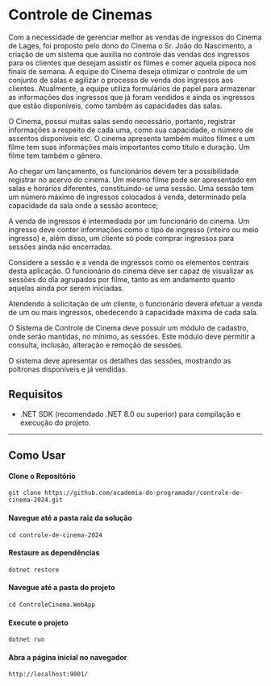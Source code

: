 ﻿# Controle de Cinemas

Com a necessidade de gerenciar melhor as vendas de ingressos do Cinema de Lages, foi proposto pelo dono do Cinema o
Sr. João do Nascimento, a criação de um sistema que auxilia no controle das vendas dos ingressos para os clientes que
desejam assistir os filmes e comer aquela pipoca nos finais de semana.
A equipe do Cinema deseja otimizar o controle de um conjunto de salas e agilizar o processo de venda dos ingressos aos
clientes. Atualmente, a equipe utiliza formulários de papel para armazenar as informações dos ingressos que já foram
vendidos e ainda os ingressos que estão disponíveis, como também as capacidades das salas.

O Cinema, possui muitas salas sendo necessário, portanto, registrar informações a respeito de cada uma, como sua
capacidade, o número de assentos disponíveis etc. O cinema apresenta também muitos filmes e um filme tem suas
informações mais importantes como título e duração. Um filme tem também o gênero.

Ao chegar um lançamento, os funcionários devem ter a possibilidade registrar no acervo do cinema.
Um mesmo filme pode ser apresentado em salas e horários diferentes, constituindo-se uma sessão. Uma sessão tem um
número máximo de ingressos colocados à venda, determinado pela capacidade da sala onde a sessão acontece;

A venda de ingressos é intermediada por um funcionário do cinema. Um ingresso deve conter informações como o tipo de
ingresso (inteiro ou meio ingresso) e, além disso, um cliente só pode comprar ingressos para sessões ainda não
encerradas.

Considere a sessão e a venda de ingressos como os elementos centrais desta aplicação.
O funcionário do cinema deve ser capaz de visualizar as sessões do dia agrupados por filme, tanto as em andamento
quanto aquelas ainda por serem iniciadas.

Atendendo à solicitação de um cliente, o funcionário deverá efetuar a venda de um ou mais ingressos, obedecendo à
capacidade máxima de cada sala.

O Sistema de Controle de Cinema deve possuir um módulo de cadastro, onde serão mantidas, no mínimo, as sessões. Este
módulo deve permitir a consulta, inclusão, alteração e remoção de sessões.

O sistema deve apresentar os detalhes das sessões, mostrando as poltronas disponíveis e já vendidas.

## Requisitos

- .NET SDK (recomendado .NET 8.0 ou superior) para compilação e execução do projeto.

---

## Como Usar

#### Clone o Repositório
```
git clone https://github.com/academia-do-programador/controle-de-cinema-2024.git
```

#### Navegue até a pasta raiz da solução
```
cd controle-de-cinema-2024
```

#### Restaure as dependências
```
dotnet restore
```

#### Navegue até a pasta do projeto
```
cd ControleCinema.WebApp
```

#### Execute o projeto
```
dotnet run
```

#### Abra a página inicial no navegador
```
http://localhost:9001/
```